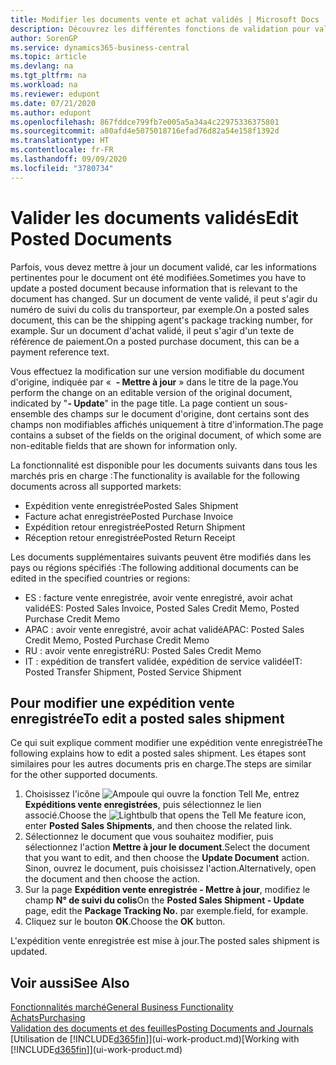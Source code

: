 ```yaml
---
title: Modifier les documents vente et achat validés | Microsoft Docs
description: Découvrez les différentes fonctions de validation pour valider les documents achat et comment mettre à jour les documents validés.
author: SorenGP
ms.service: dynamics365-business-central
ms.topic: article
ms.devlang: na
ms.tgt_pltfrm: na
ms.workload: na
ms.reviewer: edupont
ms.date: 07/21/2020
ms.author: edupont
ms.openlocfilehash: 867fddce799fb7e005a5a34a4c22975336375801
ms.sourcegitcommit: a80afd4e5075018716efad76d82a54e158f1392d
ms.translationtype: HT
ms.contentlocale: fr-FR
ms.lasthandoff: 09/09/2020
ms.locfileid: "3780734"
---
```

# <a name="edit-posted-documents"></a><span data-ttu-id="32050-103">Valider les documents validés</span><span class="sxs-lookup"><span data-stu-id="32050-103">Edit Posted Documents</span></span>

<span data-ttu-id="32050-104">Parfois, vous devez mettre à jour un document validé, car les informations pertinentes pour le document ont été modifiées.</span><span class="sxs-lookup"><span data-stu-id="32050-104">Sometimes you have to update a posted document because information that is relevant to the document has changed.</span></span> <span data-ttu-id="32050-105">Sur un document de vente validé, il peut s'agir du numéro de suivi du colis du transporteur, par exemple.</span><span class="sxs-lookup"><span data-stu-id="32050-105">On a posted sales document, this can be the shipping agent's package tracking number, for example.</span></span> <span data-ttu-id="32050-106">Sur un document d'achat validé, il peut s'agir d'un texte de référence de paiement.</span><span class="sxs-lookup"><span data-stu-id="32050-106">On a posted purchase document, this can be a payment reference text.</span></span>

<span data-ttu-id="32050-107">Vous effectuez la modification sur une version modifiable du document d'origine, indiquée par «  **- Mettre à jour** » dans le titre de la page.</span><span class="sxs-lookup"><span data-stu-id="32050-107">You perform the change on an editable version of the original document, indicated by "**- Update**" in the page title.</span></span> <span data-ttu-id="32050-108">La page contient un sous-ensemble des champs sur le document d'origine, dont certains sont des champs non modifiables affichés uniquement à titre d'information.</span><span class="sxs-lookup"><span data-stu-id="32050-108">The page contains a subset of the fields on the original document, of which some are non-editable fields that are shown for information only.</span></span>

<span data-ttu-id="32050-109">La fonctionnalité est disponible pour les documents suivants dans tous les marchés pris en charge :</span><span class="sxs-lookup"><span data-stu-id="32050-109">The functionality is available for the following documents across all supported markets:</span></span>

- <span data-ttu-id="32050-110">Expédition vente enregistrée</span><span class="sxs-lookup"><span data-stu-id="32050-110">Posted Sales Shipment</span></span>
- <span data-ttu-id="32050-111">Facture achat enregistrée</span><span class="sxs-lookup"><span data-stu-id="32050-111">Posted Purchase Invoice</span></span>
- <span data-ttu-id="32050-112">Expédition retour enregistrée</span><span class="sxs-lookup"><span data-stu-id="32050-112">Posted Return Shipment</span></span>
- <span data-ttu-id="32050-113">Réception retour enregistrée</span><span class="sxs-lookup"><span data-stu-id="32050-113">Posted Return Receipt</span></span>

<span data-ttu-id="32050-114">Les documents supplémentaires suivants peuvent être modifiés dans les pays ou régions spécifiés :</span><span class="sxs-lookup"><span data-stu-id="32050-114">The following additional documents can be edited in the specified countries or regions:</span></span>

- <span data-ttu-id="32050-115">ES : facture vente enregistrée, avoir vente enregistré, avoir achat validé</span><span class="sxs-lookup"><span data-stu-id="32050-115">ES: Posted Sales Invoice, Posted Sales Credit Memo, Posted Purchase Credit Memo</span></span>
- <span data-ttu-id="32050-116">APAC : avoir vente enregistré, avoir achat validé</span><span class="sxs-lookup"><span data-stu-id="32050-116">APAC: Posted Sales Credit Memo, Posted Purchase Credit Memo</span></span>
- <span data-ttu-id="32050-117">RU : avoir vente enregistré</span><span class="sxs-lookup"><span data-stu-id="32050-117">RU: Posted Sales Credit Memo</span></span>
- <span data-ttu-id="32050-118">IT : expédition de transfert validée, expédition de service validée</span><span class="sxs-lookup"><span data-stu-id="32050-118">IT: Posted Transfer Shipment, Posted Service Shipment</span></span>

## <a name="to-edit-a-posted-sales-shipment"></a><span data-ttu-id="32050-119">Pour modifier une expédition vente enregistrée</span><span class="sxs-lookup"><span data-stu-id="32050-119">To edit a posted sales shipment</span></span>

<span data-ttu-id="32050-120">Ce qui suit explique comment modifier une expédition vente enregistrée</span><span class="sxs-lookup"><span data-stu-id="32050-120">The following explains how to edit a posted sales shipment.</span></span> <span data-ttu-id="32050-121">Les étapes sont similaires pour les autres documents pris en charge.</span><span class="sxs-lookup"><span data-stu-id="32050-121">The steps are similar for the other supported documents.</span></span>

1. <span data-ttu-id="32050-122">Choisissez l'icône ![Ampoule qui ouvre la fonction Tell Me](media/ui-search/search_small.png "Dites-moi ce que vous voulez faire"), entrez **Expéditions vente enregistrées**, puis sélectionnez le lien associé.</span><span class="sxs-lookup"><span data-stu-id="32050-122">Choose the ![Lightbulb that opens the Tell Me feature](media/ui-search/search_small.png "Tell me what you want to do") icon, enter **Posted Sales Shipments**, and then choose the related link.</span></span>
2. <span data-ttu-id="32050-123">Sélectionnez le document que vous souhaitez modifier, puis sélectionnez l'action **Mettre à jour le document**.</span><span class="sxs-lookup"><span data-stu-id="32050-123">Select the document that you want to edit, and then choose the **Update Document** action.</span></span> <span data-ttu-id="32050-124">Sinon, ouvrez le document, puis choisissez l'action.</span><span class="sxs-lookup"><span data-stu-id="32050-124">Alternatively, open the document and then choose the action.</span></span>
3. <span data-ttu-id="32050-125">Sur la page **Expédition vente enregistrée - Mettre à jour**, modifiez le champ **N° de suivi du colis**</span><span class="sxs-lookup"><span data-stu-id="32050-125">On the **Posted Sales Shipment - Update** page, edit the **Package Tracking No.**</span></span> <span data-ttu-id="32050-126">par exemple.</span><span class="sxs-lookup"><span data-stu-id="32050-126">field, for example.</span></span>
4. <span data-ttu-id="32050-127">Cliquez sur le bouton **OK**.</span><span class="sxs-lookup"><span data-stu-id="32050-127">Choose the **OK** button.</span></span>

<span data-ttu-id="32050-128">L'expédition vente enregistrée est mise à jour.</span><span class="sxs-lookup"><span data-stu-id="32050-128">The posted sales shipment is updated.</span></span>

## <a name="see-also"></a><span data-ttu-id="32050-129">Voir aussi</span><span class="sxs-lookup"><span data-stu-id="32050-129">See Also</span></span>

[<span data-ttu-id="32050-130">Fonctionnalités marché</span><span class="sxs-lookup"><span data-stu-id="32050-130">General Business Functionality</span></span>](ui-across-business-areas.md)  
[<span data-ttu-id="32050-131">Achats</span><span class="sxs-lookup"><span data-stu-id="32050-131">Purchasing</span></span>](purchasing-manage-purchasing.md)  
[<span data-ttu-id="32050-132">Validation des documents et des feuilles</span><span class="sxs-lookup"><span data-stu-id="32050-132">Posting Documents and Journals</span></span>](ui-post-documents-journals.md)  
<span data-ttu-id="32050-133">[Utilisation de [!INCLUDE[d365fin](includes/d365fin_md.md)]](ui-work-product.md)</span><span class="sxs-lookup"><span data-stu-id="32050-133">[Working with [!INCLUDE[d365fin](includes/d365fin_md.md)]](ui-work-product.md)</span></span>  

